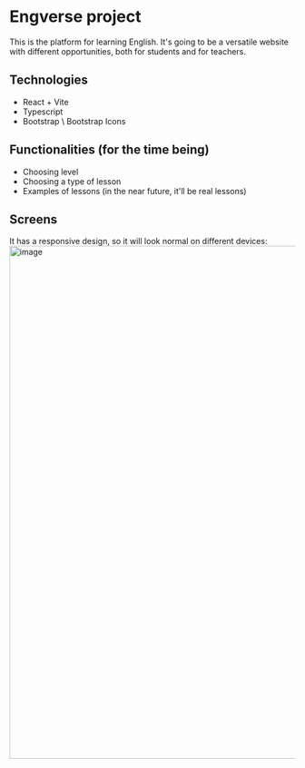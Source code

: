 # Engverse project
This is the platform for learning English. It's going to be a versatile website with different opportunities, both for students and for teachers.

## Technologies
- React + Vite
- Typescript
- Bootstrap \ Bootstrap Icons

## Functionalities (for the time being)
- Choosing level
- Choosing a type of lesson
- Examples of lessons (in the near future, it'll be real lessons)

## Screens
It has a responsive design, so it will look normal on different devices:
<img width="1894" height="904" alt="image" src="https://github.com/user-attachments/assets/00d84fef-e49a-48fd-9a1a-99b60b526e62" />
